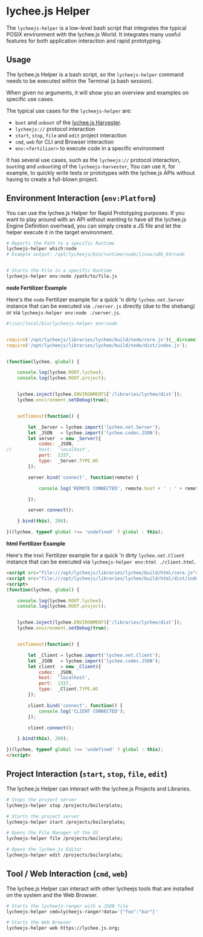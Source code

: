 
# lychee.js Helper

The `lycheejs-helper` is a low-level bash script
that integrates the typical POSIX environment with
the lychee.js World. It integrates many useful
features for both application interaction and
rapid prototyping.


## Usage

The lychee.js Helper is a bash script, so the
`lycheejs-helper` command needs to be executed within
the Terminal (a bash session).

When given no arguments, it will show you an overview
and examples on specific use cases.





The typical use cases for the `lycheejs-helper` are:

- `boot` and `unboot` of the [lychee.js Harvester](../software-bots/lycheejs-harvester.md).
- `lycheejs://` protocol interaction
- `start`, `stop`, `file` and `edit` project interaction
- `cmd`, `web` for CLI and Browser interaction
- `env:<fertilizer>` to execute code in a specific environment

It has several use cases, such as the `lycheejs://`
protocol interaction, `boot`ing and `unboot`ing
of the `lycheejs-harvester`, 
You can use it, for example, to quickly write
tests or prototypes with the lychee.js APIs
without having to create a full-blown project.


## Environment Interaction (`env:Platform`)

You can use the lychee.js Helper for Rapid Prototyping
purposes. If you want to play around with an API without
wanting to have all the lychee.js Engine Definition
overhead, you can simply create a JS file and let the
helper execute it in the target environment.

```bash
# Reports the Path to a specific Runtime
lycheejs-helper which:node
# Example output: /opt/lycheejs/bin/runtime/node/linux/x86_64/node


# Starts the File in a specific Runtime
lycheejs-helper env:node /path/to/file.js
```


**node Fertilizer Example**

Here's the `node` Fertilizer example for a quick 'n dirty
`lychee.net.Server` instance that can be executed via
`./server.js` directly (due to the shebang) or via
`lycheejs-helper env:node ./server.js`.


```javascript
#!/usr/local/bin/lycheejs-helper env:node


require('/opt/lycheejs/libraries/lychee/build/node/core.js')(__dirname);
require('/opt/lycheejs/libraries/lychee/build/node/dist/index.js');


(function(lychee, global) {

    console.log(lychee.ROOT.lychee);
	console.log(lychee.ROOT.project);


	lychee.inject(lychee.ENVIRONMENTS['/libraries/lychee/dist']);
	lychee.environment.setDebug(true);


	setTimeout(function() {

		let _Server = lychee.import('lychee.net.Server');
		let _JSON   = lychee.import('lychee.codec.JSON');
		let server  = new _Server({
			codec: _JSON,
//			host:  'localhost',
			port:  1337,
			type:  _Server.TYPE.WS
		});

		server.bind('connect', function(remote) {

			console.log('REMOTE CONNECTED', remote.host + ' : ' + remote.port);

		});

		server.connect();

	}.bind(this), 200);

})(lychee, typeof global !== 'undefined' ? global : this);
```


**html Fertilizer Example**

Here's the `html` Fertilizer example for a quick 'n dirty
`lychee.net.Client` instance that can be executed via
`lycheejs-helper env:html ./client.html`.


```html
<script src="file:///opt/lycheejs/libraries/lychee/build/html/core.js"></script>
<script src="file:///opt/lycheejs/libraries/lychee/build/html/dist/index.js"></script>
<script>
(function(lychee, global) {

    console.log(lychee.ROOT.lychee);
	console.log(lychee.ROOT.project);


	lychee.inject(lychee.ENVIRONMENTS['/libraries/lychee/dist']);
	lychee.environment.setDebug(true);


	setTimeout(function() {

		let _Client = lychee.import('lychee.net.Client');
		let _JSON   = lychee.import('lychee.codec.JSON');
		let client  = new _Client({
			codec: _JSON,
			host:  'localhost',
			port:  1337,
			type:  _Client.TYPE.WS
		});

		client.bind('connect', function() {
			console.log('CLIENT CONNECTED');
		});

		client.connect();

	}.bind(this), 200);

})(lychee, typeof global !== 'undefined' ? global : this);
</script>
```


## Project Interaction (`start`, `stop`, `file`, `edit`)

The lychee.js Helper can interact with the lychee.js
Projects and Libraries.

```bash
# Stops the project server
lycheejs-helper stop /projects/boilerplate;

# Starts the project server
lycheejs-helper start /projects/boilerplate;

# Opens the File Manager of the OS
lycheejs-helper file /projects/boilerplate;

# Opens the lychee.js Editor
lycheejs-helper edit /projects/boilerplate;
```


## Tool / Web Interaction (`cmd`, `web`)

The lychee.js Helper can interact with other
lycheejs tools that are installed on the system
and the Web Browser.


```bash
# Starts the lycheejs-ranger with a JSON file
lycheejs-helper cmd=lycheejs-ranger?data='{"foo":"bar"}'

# Starts the Web Browser
lycheejs-helper web https://lychee.js.org;
```

